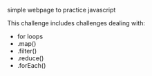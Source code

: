 simple webpage to practice javascript

This challenge includes challenges dealing with:

- for loops
- .map()
- .filter()
- .reduce()
- .forEach()
